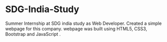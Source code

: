 # SDG-India-Study
Summer Internship at SDG india study as Web Developer. Created a simple webpage for this company. webpage was built using HTML5, CSS3, Bootstrap and JavaScript .
